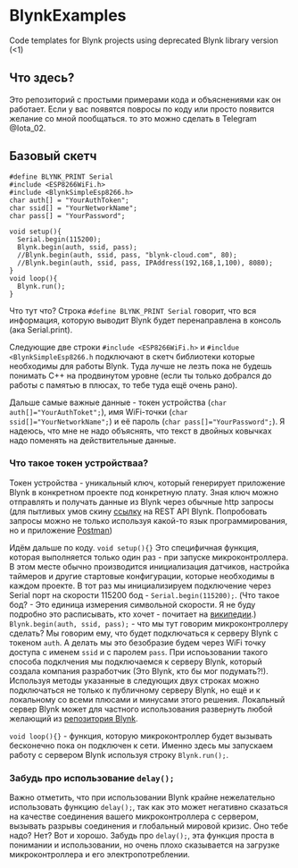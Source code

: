 # BlynkExamples
Code templates for Blynk projects using deprecated Blynk library version (&lt;1)

## Что здесь?
Это репозиторий с простыми примерами кода и объяснениями как он работает.
Если у вас появятся повросы по коду или просто появится желание со мной пообщаться. то это можно сделать в Telegram @Iota_02.

## Базовый скетч

```
#define BLYNK_PRINT Serial
#include <ESP8266WiFi.h>
#include <BlynkSimpleEsp8266.h>
char auth[] = "YourAuthToken";
char ssid[] = "YourNetworkName";
char pass[] = "YourPassword";

void setup(){
  Serial.begin(115200);
  Blynk.begin(auth, ssid, pass);
  //Blynk.begin(auth, ssid, pass, "blynk-cloud.com", 80);
  //Blynk.begin(auth, ssid, pass, IPAddress(192,168,1,100), 8080);
}
void loop(){
  Blynk.run();
}
```

Что тут что? Строка ```#define BLYNK_PRINT Serial``` говорит, что вся информация, которую выводит Blynk будет перенаправлена в консоль (ака Serial.print).

Следующие две строки ```#include <ESP8266WiFi.h>``` и ```#incldue <BlynkSimpleEsp8266.h``` подключают в скетч библиотеки которые необходимы для работы Blynk. 
Туда лучше не лезть пока не будешь понимать C++ на продвинутом уровне (если ты только добрался до работы с памятью в плюсах, то тебе туда ещё очень рано).

Дальше самые важные данные - токен устройства (```char auth[]="YourAuthToket";```), имя WiFi-точки (```char ssid[]="YourNetworkName";```) 
и её пароль (```char pass[]="YourPassword";```). Я надеюсь, что мне не надо объяснять, что текст в двойных ковычках надо поменять на действительные данные.

### Что такое токен устройстваа?
Токен устройства - уникальный ключ, который генерирует приложение Blynk в конкретном проекте под конкретную плату. Зная ключ можно отправлять и получать данные 
из Blynk через обычные http запросы (для пытливых умов скину [ссылку](https://blynkapi.docs.apiary.io/#) на REST API Blynk. Попробовать запросы можно не только 
используя какой-то язык программирования, но и приложение [Postman](https://www.postman.com/))

Идём дальше по коду. ``` void setup(){} ``` Это специфичная функция, которая выполняется только один раз - при запуске микроконтроллера. В этом месте 
обычно производится инициализация датчиков, настройка таймеров и другие стартовые конфигурации, которые необходимы в каждом проекте. В тот раз мы инициализируем 
подключение через Serial порт на скорости 115200 бод - ```Serial.begin(115200);```. (Что такое бод? - Это единица измерения символьной скорости. Я не буду 
подробно это расписывать, кто хочет - почитает на [википедии](https://ru.wikipedia.org/wiki/%D0%91%D0%BE%D0%B4).) 
```Blynk.begin(auth, ssid, pass);``` - что мы тут говорим микроконтроллеру сделать? Мы говорим ему, что будет подключаться к серверу Blynk с токеном ```auth```. А делать мы 
это безобразие будем через WiFi точку доступа с именем ```ssid``` и с паролем ```pass```. При испоьзовании такого способа подклчения мы подключаемся к серверу Blynk, который 
создала компания разработчик (Это Blynk, кто бы мог подумать?!). Используя методы указанные в следующих двух строках можно подключаться не только к публичному серверу Blynk,
но ещё и к локальному со всеми плюсами и минусами этого решения. Локальный сервер Blynk может для частного использования развернуть любой желающий из 
[репозитория Blynk](https://github.com/blynkkk/blynk-server).

```void loop(){}``` - функция, которую микроконтроллер будет вызывать бесконечно пока он подключен к сети. Именно здесь мы запускаем работу с сервером Blynk используя строку 
```Blynk.run();```. 

### Забудь про использование ```delay();```
Важно отметить, что при использовании Blynk крайне нежелательно использовать функцию ```delay();```, так как это может негативно сказаться на качестве 
соединения вашего микроконтроллера с сервером, вызывать разрывы соединения и глобальный мировой кризис. Оно тебе надо? Нет? Вот и хорошо. Забудь про ```delay();```, эта
функция проста в понимании и использовании, но очень плохо сказывается на загрузке микроконтроллера и его электропотреблении.
